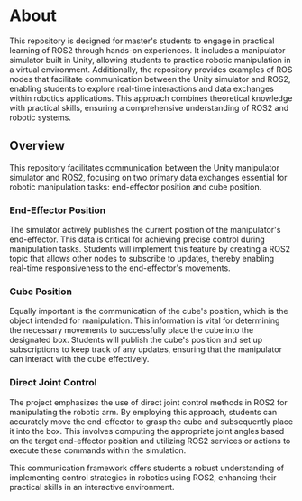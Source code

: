 # About
This repository is designed for master's students to engage in practical learning of ROS2 through hands-on experiences. It includes a manipulator simulator built in Unity, allowing students to practice robotic manipulation in a virtual environment. Additionally, the repository provides examples of ROS nodes that facilitate communication between the Unity simulator and ROS2, enabling students to explore real-time interactions and data exchanges within robotics applications. This approach combines theoretical knowledge with practical skills, ensuring a comprehensive understanding of ROS2 and robotic systems. 

## Overview
This repository facilitates communication between the Unity manipulator simulator and ROS2, focusing on two primary data exchanges essential for robotic manipulation tasks: end-effector position and cube position.

### End-Effector Position
The simulator actively publishes the current position of the manipulator's end-effector. This data is critical for achieving precise control during manipulation tasks. Students will implement this feature by creating a ROS2 topic that allows other nodes to subscribe to updates, thereby enabling real-time responsiveness to the end-effector's movements.

### Cube Position
Equally important is the communication of the cube's position, which is the object intended for manipulation. This information is vital for determining the necessary movements to successfully place the cube into the designated box. Students will publish the cube's position and set up subscriptions to keep track of any updates, ensuring that the manipulator can interact with the cube effectively.

### Direct Joint Control
The project emphasizes the use of direct joint control methods in ROS2 for manipulating the robotic arm. By employing this approach, students can accurately move the end-effector to grasp the cube and subsequently place it into the box. This involves computing the appropriate joint angles based on the target end-effector position and utilizing ROS2 services or actions to execute these commands within the simulation.

This communication framework offers students a robust understanding of implementing control strategies in robotics using ROS2, enhancing their practical skills in an interactive environment.
